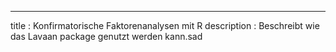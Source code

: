 ---
title       : Konfirmatorische Faktorenanalysen mit R
description : Beschreibt wie das Lavaan package genutzt werden kann.sad